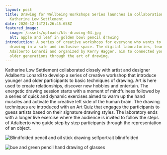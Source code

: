 ```yaml
---
layout: post
title: Drawing for Wellbeing Workshops Series launches in collaboration with
  Katherine Low Settlement
date: 2020-12-14T21:26:45.658Z
featured_image:
  image: /assets/uploads/kls-drawing-04.jpg
  alt: apple and leaf in golden bowl pencil drawing
introduction: A series of creative workshops for everyone who wants to practice
  drawing in a safe and inclusive space. The digital laboratories, lead by
  Adalberto Lonardi and organized by Kerry Hagger, aim to connected young and
  older generations through the art of drawing.
---
```

Katherine Low Settlement collaborated closely with artist and designer Adalberto Lonardi to develop a series of creative workshop that introduce younger and older participants to basic techniques of drawing. Art is here used to create relationships, discover new hobbies and entertain. The energetic drawing session starts with a moment of mindfulness followed by a series of quick and dynamic exercises aimed to warm up the hand muscles and activate the creative left side of the human brain. The drawing techniques are introduced with an Art Quiz that engages the participants to guess artists based on their signature drawing styles. The laboratory ends with a longer live exercise where the audience is invited to follow the steps of Adalberto who guide step by step participants through the representation of an object.

![Blindfolded pencil and oil stick drawing selfportrait blindfolded](/assets/uploads/drawing.jpg "Drawing for Wellbeing - Blindfolded pencil and oil stick selfportrait ")

![bue and green pencil hand drawing of glasses](/assets/uploads/kls_drawing "Drawing for Wellbeing - Pencil hand drawing of glasses")